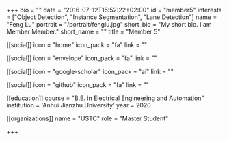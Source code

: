 +++
bio = ""
date = "2016-07-12T15:52:22+02:00"
id = "member5"
interests = ["Object Detection", "Instance Segmentation", "Lane Detection"]
name = "Feng Lu"
portrait = "/portrait/fenglu.jpg"
short_bio = "My short bio. I am Member Member."
short_name = ""
title = "Member 5"

[[social]]
    icon = "home"
    icon_pack = "fa"
    link = ""

[[social]]
    icon = "envelope"
    icon_pack = "fa"
    link = ""

[[social]]
    icon = "google-scholar"
    icon_pack = "ai"
    link = ""

[[social]]
    icon = "github"
    icon_pack = "fa"
    link = ""

[[education]]
    course = "B.E. in Electrical Engineering and Automation"
    institution = 'Anhui Jianzhu University'
    year = 2020

[[organizations]]
    name = "USTC"
    role = "Master Student"

+++
